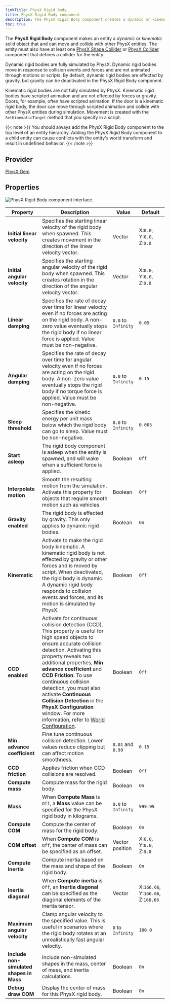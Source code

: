 ```yaml
---
linkTitle: PhysX Rigid Body
title: PhysX Rigid Body component
description: The PhysX Rigid Body component creates a dynamic or kinematic solid object that and can move and collide with other PhysX entities.
toc: true
---
```


The **PhysX Rigid Body** component makes an entity a *dynamic* or *kinematic* solid object that and can move and collide with other PhysX entities. The entity must also have at least one [PhysX Shape Collider](/docs/user-guide/components/reference/physx/shape-collider/)  or [PhysX Collider](/docs/user-guide/components/reference/physx/collider/)  component that defines a collider for the entity.

Dynamic rigid bodies are fully simulated by PhysX. Dynamic rigid bodies move in response to collision events and forces and are not animated through motions or scripts. By default, dynamic rigid bodies are effected by gravity, but gravity can be deactivated in the PhysX Rigid Body component.

Kinematic rigid bodies are not fully simulated by PhysX. Kinematic rigid bodies have scripted animation and are not effected by forces or gravity. Doors, for example, often have scripted animation. If the door is a kinematic rigid body, the door can move through scripted animation and collide with other PhysX entities during simulation. Movement is created with the `SetKinematicTarget` method that you specify in a script.

{{< note >}}
You should always add the PhysX Rigid Body component to the top level of an entity hierarchy. Adding the PhysX Rigid Body component to a child entity can cause conflicts with the entity's world transform and result in undefined behavior.
{{< /note >}}

## Provider

[PhysX Gem](/docs/user-guide/gems/reference/physx/)

## Properties 

![PhysX Rigid Body component interface.](/images/user-guide/components/reference/physx/ui-rigid-body.png)

| Property | Description | Value | Default |
| - | - | - | - |
| **Initial linear velocity** | Specifies the starting linear velocity of the rigid body when spawned. This creates movement in the direction of the linear velocity vector. | Vector | X:`0.0`, Y:`0.0`, Z:`0.0` |
| **Initial angular velocity** | Specifies the starting angular velocity of the rigid body when spawned. This creates rotation in the direction of the angular velocity vector. | Vector | X:`0.0`, Y:`0.0`, Z:`0.0` |
| **Linear damping** | Specifies the rate of decay over time for linear velocity even if no forces are acting on the rigid body. A non-zero value eventually stops the rigid body if no linear force is applied. Value must be non-negative. | `0.0` to `Infinity` | `0.05` |
| **Angular damping** | Specifies the rate of decay over time for angular velocity even if no forces are acting on the rigid body. A non-zero value eventually stops the rigid body if no torque force is applied. Value must be non-negative. | `0.0` to `Infinity`| `0.15` |
| **Sleep threshold** | Specifies the kinetic energy per unit mass below which the rigid body can go to sleep. Value must be non-negative. | `0.0` to `Infinity` | `0.005` |
| **Start asleep** | The rigid body component is asleep when the entity is spawned, and will wake when a sufficient force is applied. | Boolean | `Off` |
| **Interpolate motion** | Smooth the resulting motion from the simulation. Activate this property for objects that require smooth motion such as vehicles.  | Boolean | `Off` |
| **Gravity enabled** | The rigid body is effected by gravity. This only applies to dynamic rigid bodies. | Boolean | `On` |
| **Kinematic** | Activate to make the rigid body kinematic. A kinematic rigid body is not effected by gravity or other forces and is moved by script. When deactivated, the rigid body is dynamic. A dynamic rigid body responds to collision events and forces, and its motion is simulated by PhysX. | Boolean | `Off` |
| **CCD enabled** | Activate for continuous collision detection (CCD). This property is useful for high speed objects to ensure accurate collision detection. Activating this property reveals two additional properties, **Min advance coefficient** and **CCD Friction**. To use continuous collision detection, you must also activate **Continuous Collision Detection** in the **PhysX Configuration** window. For more information, refer to [World Configuration](/docs/user-guide/interactivity/physics/nvidia-physx/configuring/configuration-global/#physx-configuration-global-world). | Boolean | `Off` |
| **Min advance coefficient** | Fine tune continuous collision detection. Lower values reduce clipping but can affect motion smoothness. | `0.01` and `0.99` | `0.15` |
| **CCD friction** | Applies friction when CCD collisions are resolved. | Boolean | `Off` |
| **Compute mass** | Compute mass for the rigid body. | Boolean | `On` |
| **Mass** | When **Compute Mass** is `Off`, a **Mass** value can be specified for the PhysX rigid body in kilograms. | `0.0` to `Infinity` | `999.99` |
| **Compute COM** | Compute the center of mass for the rigid body. | Boolean | `On` |
| **COM offset** | When **Compute COM** is `Off`, the center of mass can be specified as an offset. | Vector position | X:`0.0`, Y:`0.0`, Z:`0.0` |
| **Compute inertia** | Compute inertia based on the mass and shape of the rigid body. | Boolean | `On` |
| **Inertia diagonal** | When **Compute inertia** is `Off`, an **Inertia diagonal** can be specified as the diagonal elements of the inertia tensor. | Vector | X:`166.66`, Y:`166.66`, Z:`166.66` |
| **Maximum angular velocity** | Clamp angular velocity to the specified value. This is useful in scenarios where the rigid body rotates at an unrealistically fast angular velocity. | `0` to `Infinity` | `100.0` |
| **Include non-simulated shapes in Mass** | Include non-simulated shapes in the mass, center of mass, and inertia calculations. | Boolean | `On` |
| **Debug draw COM** | Display the center of mass for this PhysX rigid body. | Boolean | `On` |
